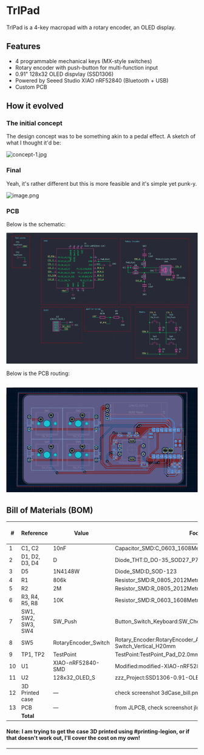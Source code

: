 # TrlPad

TrlPad is a 4-key macropad with a rotary encoder, an OLED display.

## Features

- 4 programmable mechanical keys (MX-style switches)
- Rotary encoder with push-button for multi-function input
- 0.91" 128x32 OLED dispvlay (SSD1306)
- Powered by Seeed Studio XIAO nRF52840 (Bluetooth + USB)
- Custom PCB


## How it evolved

### The initial concept
The design concept was to be something akin to a pedal effect. A sketch of what I thought it'd be:

![concept-1.jpg](https://blueprint.hackclub.com/user-attachments/blobs/proxy/eyJfcmFpbHMiOnsiZGF0YSI6MTU4OSwicHVyIjoiYmxvYl9pZCJ9fQ==--99acb60c861b588bb9ba950350989237539b35af/concept-1.jpg)

### Final
Yeah, it's rather different but this is more feasible and it's simple yet punk-y.

![image.png](https://blueprint.hackclub.com/user-attachments/blobs/proxy/eyJfcmFpbHMiOnsiZGF0YSI6NDA1NSwicHVyIjoiYmxvYl9pZCJ9fQ==--13515724b4d5ed1d60a12a15c5ef635fe72e6fe0/image.png)

### PCB
Below is the schematic:

![Schematic](screenshots/schematic.png)


Below is the PCB routing:

![routing](screenshots/PCB.png)
---

## Bill of Materials (BOM)

| # | Reference        | Value              | Footprint                                                              | Qty | Link | Price (USD) | Running Price (USD) |
|---|------------------|--------------------|------------------------------------------------------------------------|-----|------|--------------|---------------------|
| 1 | C1, C2           | 10nF               | Capacitor_SMD:C_0603_1608Metric_Pad1.08x0.95mm_HandSolder              | 2   | [AliExpress](https://www.aliexpress.com/item/1005002769470761.html?spm=a2g0o.productlist.main.14.1a7f6b3cmrqVVc&algo_pvid=818be048-e655-4322-b60f-7ab3fa1689d2&pdp_ext_f=%7B%22order%22%3A%2267%22%2C%22eval%22%3A%221%22%2C%22fromPage%22%3A%22search%22%7D&utparam-url=scene%3Asearch%7Cquery_from%3A%7Cx_object_id%3A1005002769470761%7C_p_origin_prod%3A) | 0.49 | 0.49 |
| 2 | D1, D2, D3, D4   | D                  | Diode_THT:D_DO-35_SOD27_P7.62mm_Horizontal                             | 4   | [AliExpress](https://www.aliexpress.com/item/1005007625866819.html?spm=a2g0o.productlist.main.1.7aeadCCUdCCUEm&aem_p4p_detail=2025102119550212594792942763680001106495&algo_pvid=a434d49d-5a77-4968-bc6d-58301a94e042&pdp_ext_f=%7B%22order%22%3A%2241%22%2C%22eval%22%3A%221%22%2C%22fromPage%22%3A%22search%22%7D&utparam-url=scene%3Asearch%7Cquery_from%3A%7Cx_object_id%3A1005007625866819%7C_p_origin_prod%3A&search_p4p_id=2025102119550212594792942763680001106495_1) | 1.01 | 1.50 |
| 3 | D5               | 1N4148W            | Diode_SMD:D_SOD-123                                                    | 1   | [AliExpress](https://www.aliexpress.com/item/1005007160279747.html?spm=a2g0o.productlist.main.1.4bea610605GMvi&algo_pvid=69e8bef0-e1cb-4e4b-bf00-d1d1762fa9c0&pdp_ext_f=%7B%22order%22%3A%2254%22%2C%22eval%22%3A%221%22%2C%22fromPage%22%3A%22search%22%7D&utparam-url=scene%3Asearch%7Cquery_from%3A%7Cx_object_id%3A1005007160279747%7C_p_origin_prod%3A#nav-description) | 1.01 | 2.51 |
| 4 | R1               | 806k               | Resistor_SMD:R_0805_2012Metric                                         | 1   | [AliExpress](https://www.aliexpress.com/item/1005008964311488.html?spm=a2g0o.productlist.main.1.7afa2680Uz7Hdj&algo_pvid=6147d466-e002-4eeb-800f-490fd843ce71&pdp_ext_f=%7B%22order%22%3A%22-1%22%2C%22eval%22%3A%221%22%2C%22fromPage%22%3A%22search%22%7D&utparam-url=scene%3Asearch%7Cquery_from%3A%7Cx_object_id%3A1005008964311488%7C_p_origin_prod%3A) | 0.48 | 3.47 |
| 5 | R2               | 2M                 | Resistor_SMD:R_0805_2012Metric                                         | 1   | [AliExpress](https://www.aliexpress.com/item/1005008964311488.html?spm=a2g0o.productlist.main.1.7afa2680Uz7Hdj&algo_pvid=6147d466-e002-4eeb-800f-490fd843ce71&pdp_ext_f=%7B%22order%22%3A%22-1%22%2C%22eval%22%3A%221%22%2C%22fromPage%22%3A%22search%22%7D&utparam-url=scene%3Asearch%7Cquery_from%3A%7Cx_object_id%3A1005008964311488%7C_p_origin_prod%3A) | 0.48 | 3.47 |
| 6 | R3, R4, R5, R8   | 10K                | Resistor_SMD:R_0603_1608Metric_Pad0.98x0.95mm_HandSolder               | 4   | [AliExpress](https://www.aliexpress.com/item/1005009805187579.html?spm=a2g0o.productlist.main.1.32947a5017SpZR&aem_p4p_detail=20251021234424696993705549000001430612&algo_pvid=3fb19b7e-5c11-4581-a4b3-a953c550b5e1&pdp_ext_f=%7B%22order%22%3A%2213%22%2C%22eval%22%3A%221%22%2C%22fromPage%22%3A%22search%22%7D&utparam-url=scene%3Asearch%7Cquery_from%3A%7Cx_object_id%3A1005009805187579%7C_p_origin_prod%3A&search_p4p_id=20251021234424696993705549000001430612_1) | 1.00 | 4.47 |
| 7 | SW1, SW2, SW3, SW4 | SW_Push          | Button_Switch_Keyboard:SW_Cherry_MX_1.00u_PCB                          | 4   | [AliExpress](https://www.aliexpress.com/item/1005006255961111.html?spm=a2g0o.productlist.main.21.1a957561CIH3R9&algo_pvid=cce3f2b7-a65c-4480-a261-c810498f6d66&pdp_ext_f=%7B%22order%22%3A%22880%22%2C%22eval%22%3A%221%22%2C%22fromPage%22%3A%22search%22%7D&utparam-url=scene%3Asearch%7Cquery_from%3A%7Cx_object_id%3A1005006255961111%7C_p_origin_prod%3A#nav-specification) | 1.01 | 5.48 |
| 8 | SW5              | RotaryEncoder_Switch | Rotary_Encoder:RotaryEncoder_Alps_EC11E-Switch_Vertical_H20mm        | 1   | [AliExpress](https://www.aliexpress.com/item/1005006693443387.html?spm=a2g0o.productlist.main.3.3a0754e8XWgMGL&aem_p4p_detail=2025102123460313199915294252100001307677&algo_pvid=41fcd1eb-5860-43c2-b696-f7e4df5bee48&pdp_ext_f=%7B%22order%22%3A%2268%22%2C%22eval%22%3A%221%22%2C%22fromPage%22%3A%22search%22%7D&utparam-url=scene%3Asearch%7Cquery_from%3A%7Cx_object_id%3A1005006693443387%7C_p_origin_prod%3A&search_p4p_id=2025102123460313199915294252100001307677_3) | 0.63 | 6.11 |
| 9 | TP1, TP2         | TestPoint          | TestPoint:TestPoint_Pad_D2.0mm                                         | 2   | — | — | — |
| 10 | U1              | XIAO-nRF52840-SMD  | Modified:modified-XIAO-nRF52840-SMD                                    | 1   | [AliExpress](https://www.aliexpress.com/item/1005006988954136.html?spm=a2g0o.productlist.main.3.45da24c867QaLR&algo_pvid=7bc7b30e-e03b-4713-8945-3bacfdca3c01&pdp_ext_f=%7B%22order%22%3A%22454%22%2C%22eval%22%3A%221%22%2C%22fromPage%22%3A%22search%22%7D&utparam-url=scene%3Asearch%7Cquery_from%3A%7Cx_object_id%3A1005006988954136%7C_p_origin_prod%3A) | 10.12 | 16.23 |
| 11 | U2              | 128x32_OLED_S      | zzz_Project:SSD1306-0.91-OLED-4pin-128x32                              | 1   | [AliExpress](https://www.aliexpress.com/item/1005008640132638.html?spm=a2g0o.productlist.main.2.7a63IqANIqANd9&algo_pvid=2b485676-1627-4ff0-95f6-07098624fd68&pdp_ext_f=%7B%22order%22%3A%221992%22%2C%22eval%22%3A%221%22%2C%22fromPage%22%3A%22search%22%7D&utparam-url=scene%3Asearch%7Cquery_from%3A%7Cx_object_id%3A1005008640132638%7C_p_origin_prod%3A) | 1.01 | 17.24 |
| 12 | 3D Printed case | —                 | check screenshot 3dCase_bill.png                                       | —   | [3D Printing Upload](https://print.3ding.in/upload) | 16.29 | 33.53 |
| 13 | PCB             | —                 | from JLPCB, check screenshot jlcpcb.png                                | —   | — | 7.56 | 41.09 |
|   | **Total**        |                    |                                                                        |     |      |      | **41.09** |


####  Note: I am trying to get the case 3D printed using #printing-legion, or if that doesn't work out, I'll cover the cost on my own!
---
